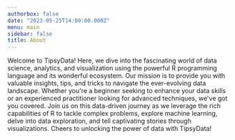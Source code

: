 ```yaml
---
authorbox: false
date: "2023-05-25T14:00:00.000Z"
menu: main
sidebar: false
title: About
---
```


Welcome to TipsyData! Here, we dive into the fascinating world of data science, analytics, and visualization using the powerful R programming language and its wonderful ecosystem. Our mission is to provide you with valuable insights, tips, and tricks to navigate the ever-evolving data landscape. Whether you're a beginner seeking to enhance your data skills or an experienced practitioner looking for advanced techniques, we've got you covered. Join us on this data-driven journey as we leverage the rich capabilities of R to tackle complex problems, explore machine learning, delve into data exploration, and tell captivating stories through visualizations. Cheers to unlocking the power of data with TipsyData!